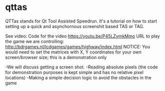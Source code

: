 # qttas

QTTas stands for Qt Tool Assisted Speedrun.
It's a tutorial on how to start setting up a quick and asynchornous screenshit based TAS or TAG.

See video:
Code for the video https://youtu.be/P45LZymkMmo
URL to play the game we are controlling: http://bdrgames.nl/lcdgames/games/highway/index.html
NOTICE: You would need to set the matrices with X, Y coordinates for your own screen/browser size; this is a demonstration only

-We will discuss getting a screen shot.
-Reading absolute pixels (the code for demonstration purposes is kept simple and has no relative pixel locations)
-Making a simple decision logic to avoid the obstacles in the game
